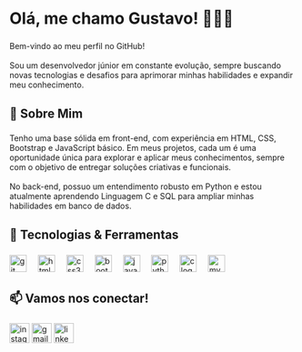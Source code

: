 <h1 align="left">Olá, me chamo Gustavo! 👨🏻‍💻</h1>

###

<p align="left">Bem-vindo ao meu perfil no GitHub!<br><br>Sou um desenvolvedor júnior em constante evolução, sempre buscando novas tecnologias e desafios para aprimorar minhas habilidades e expandir meu conhecimento.</p>

###

<h2 align="left">🚀 Sobre Mim</h2>

###

<p align="left">Tenho uma base sólida em front-end, com experiência em HTML, CSS, Bootstrap e JavaScript básico. Em meus projetos, cada um é uma oportunidade única para explorar e aplicar meus conhecimentos, sempre com o objetivo de entregar soluções criativas e funcionais.<br><br>No back-end, possuo um entendimento robusto em Python e estou atualmente aprendendo Linguagem C e SQL para ampliar minhas habilidades em banco de dados.</p>

###

<h2 align="left">🔧 Tecnologias & Ferramentas</h2>

###

<div align="left">
  <img src="https://cdn.jsdelivr.net/gh/devicons/devicon/icons/git/git-original.svg" height="30" alt="git logo"  />
  <img width="12" />
  <img src="https://cdn.jsdelivr.net/gh/devicons/devicon/icons/html5/html5-original.svg" height="30" alt="html5 logo"  />
  <img width="12" />
  <img src="https://cdn.jsdelivr.net/gh/devicons/devicon/icons/css3/css3-original.svg" height="30" alt="css3 logo"  />
  <img width="12" />
  <img src="https://cdn.jsdelivr.net/gh/devicons/devicon/icons/bootstrap/bootstrap-original.svg" height="30" alt="bootstrap logo"  />
  <img width="12" />
  <img src="https://cdn.jsdelivr.net/gh/devicons/devicon/icons/javascript/javascript-original.svg" height="30" alt="javascript logo"  />
  <img width="12" />
  <img src="https://cdn.jsdelivr.net/gh/devicons/devicon/icons/python/python-original.svg" height="30" alt="python logo"  />
  <img width="12" />
  <img src="https://cdn.jsdelivr.net/gh/devicons/devicon/icons/c/c-original.svg" height="30" alt="c logo"  />
  <img width="12" />
  <img src="https://cdn.jsdelivr.net/gh/devicons/devicon/icons/mysql/mysql-original.svg" height="30" alt="mysql logo"  />
</div>

###

<h2 align="left">📫 Vamos nos conectar!</h2>

###

<div align="left">
  <img src="https://img.shields.io/static/v1?message=Instagram&logo=instagram&label=&color=white&logoColor=red&labelColor=&style=for-the-badge" height="35" alt="instagram logo"  />
  <img src="https://img.shields.io/static/v1?message=Gmail&logo=gmail&label=&color=black&logoColor=RED&labelColor=&style=for-the-badge" height="35" alt="gmail logo"  />
  <img src="https://img.shields.io/static/v1?message=LinkedIn&logo=linkedin&label=&color=0077B5&logoColor=white&labelColor=&style=for-the-badge" height="35" alt="linkedin logo"  />
</div>

###
